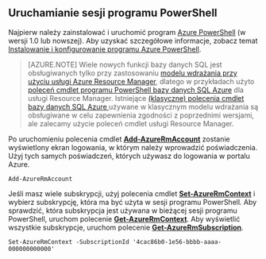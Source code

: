 
## Uruchamianie sesji programu PowerShell

Najpierw należy zainstalować i uruchomić program [Azure PowerShell](https://msdn.microsoft.com/library/mt619274.aspx) (w wersji 1.0 lub nowszej). Aby uzyskać szczegółowe informacje, zobacz temat [Instalowanie i konfigurowanie programu Azure PowerShell](../articles/powershell-install-configure.md).


>[AZURE.NOTE] Wiele nowych funkcji bazy danych SQL jest obsługiwanych tylko przy zastosowaniu [modelu wdrażania przy użyciu usługi Azure Resource Manager](../articles/resource-group-overview.md), dlatego w przykładach użyto [poleceń cmdlet programu PowerShell bazy danych SQL Azure](https://msdn.microsoft.com/library/azure/mt574084.aspx) dla usługi Resource Manager. Istniejące [(klasyczne) polecenia cmdlet bazy danych SQL Azure ](https://msdn.microsoft.com/library/azure/dn546723.aspx) używane w klasycznym modelu wdrażania są obsługiwane w celu zapewnienia zgodności z poprzednimi wersjami, ale zalecamy użycie poleceń cmdlet usługi Resource Manager. 


Po uruchomieniu polecenia cmdlet [**Add-AzureRmAccount**](https://msdn.microsoft.com/library/mt619267.aspx) zostanie wyświetlony ekran logowania, w którym należy wprowadzić poświadczenia. Użyj tych samych poświadczeń, których używasz do logowania w portalu Azure.

    Add-AzureRmAccount

Jeśli masz wiele subskrypcji, użyj polecenia cmdlet [**Set-AzureRmContext**](https://msdn.microsoft.com/library/mt619263.aspx) i wybierz subskrypcję, która ma być użyta w sesji programu PowerShell. Aby sprawdzić, która subskrypcja jest używana w bieżącej sesji programu PowerShell, uruchom polecenie [**Get-AzureRmContext**](https://msdn.microsoft.com/library/mt619265.aspx). Aby wyświetlić wszystkie subskrypcje, uruchom polecenie [**Get-AzureRmSubscription**](https://msdn.microsoft.com/library/mt619284.aspx).

    Set-AzureRmContext -SubscriptionId '4cac86b0-1e56-bbbb-aaaa-000000000000'




<!--HONumber=Jun16_HO2-->


